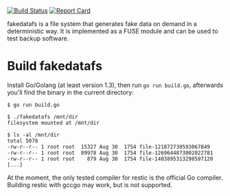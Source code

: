 [![Build Status](https://travis-ci.com/restic/fakedatafs.svg?branch=master)](https://travis-ci.com/restic/fakedatafs)
[![Report Card](http://goreportcard.com/badge/restic/fakedatafs)](http://goreportcard.com/report/restic/fakedatafs)

fakedatafs is a file system that generates fake data on demand in a
deterministic way. It is implemented as a FUSE module and can be used to test
backup software.

Build fakedatafs
================

Install Go/Golang (at least version 1.3), then run `go run build.go`,
afterwards you'll find the binary in the current directory:

    $ go run build.go

    $ ./fakedatafs /mnt/dir
    filesystem mounted at /mnt/dir

    $ ls -al /mnt/dir
    total 5078
    -rw-r--r-- 1 root root  15327 Aug 30  1754 file-121872730593067849
    -rw-r--r-- 1 root root  89978 Aug 30  1754 file-1269644873002022781
    -rw-r--r-- 1 root root    879 Aug 30  1754 file-1403895313298597120
    [...]

At the moment, the only tested compiler for restic is the official Go compiler.
Building restic with gccgo may work, but is not supported.
